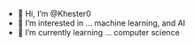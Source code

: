 - 👋 Hi, I’m @Khester0
- 👀 I’m interested in ... machine learning, and AI
- 🌱 I’m currently learning ... computer science

<!---
Khester0/Khester0 is a ✨ special ✨ repository because its `README.md` (this file) appears on your GitHub profile.
You can click the Preview link to take a look at your changes.
--->
